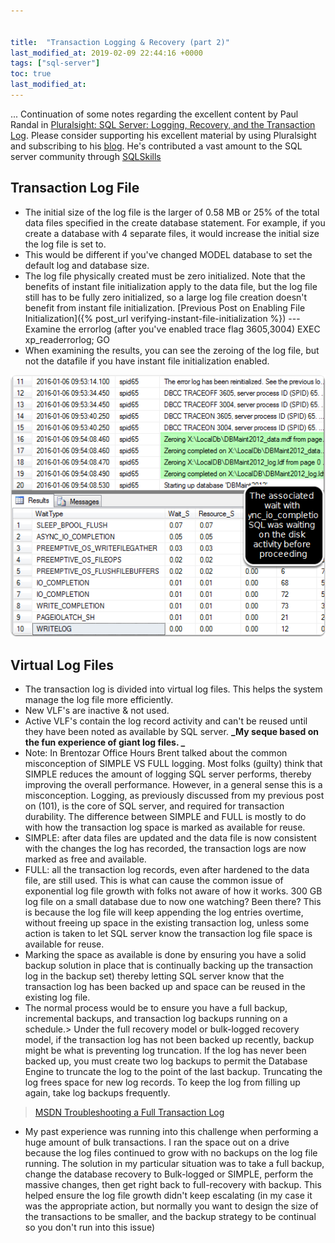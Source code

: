 ```yaml
---


title:  "Transaction Logging & Recovery (part 2)"
last_modified_at: 2019-02-09 22:44:16 +0000
tags: ["sql-server"]
toc: true
last_modified_at:
---
```


... Continuation of some notes regarding the excellent content by Paul Randal in [Pluralsight: SQL Server: Logging, Recovery, and the Transaction Log](http://www.pluralsight.com/courses/sqlserver-logging). Please consider supporting his excellent material by using Pluralsight and subscribing to his [blog](http://www.sqlskills.com/blogs/paul/). He's contributed a vast amount to the SQL server community through [SQLSkills](https://www.sqlskills.com/sql-server-resources/)

## Transaction Log File

*   The initial size of the log file is the larger of 0.58 MB or 25% of the total data files specified in the create database statement. For example, if you create a database with 4 separate files, it would increase the initial size the log file is set to.
*   This would be different if you've changed MODEL database to set the default log and database size.
*   The log file physically created must be zero initialized. Note that the benefits of instant file initialization apply to the data file, but the log file still has to be fully zero initialized, so a large log file creation doesn't benefit from instant file initialization. [Previous Post on Enabling File Initialization]({% post_url verifying-instant-file-initialization %})
--- Examine the errorlog (after you've enabled trace flag 3605,3004) EXEC xp_readerrorlog; GO
*   When examining the results, you can see the zeroing of the log file, but not the datafile if you have instant file initialization enabled.

![](/assets/img/transaction-log-file_daxina.png)

## Virtual Log Files

*   The transaction log is divided into virtual log files. This helps the system manage the log file more efficiently.
*   New VLF's are inactive & not used.
*   Active VLF's contain the log record activity and can't be reused until they have been noted as available by SQL server.
**_My seque based on the fun experience of giant log files. _**
*   Note: In Brentozar Office Hours Brent talked about the common misconception of SIMPLE VS FULL logging. Most folks (guilty) think that SIMPLE reduces the amount of logging SQL server performs, thereby improving the overall performance. However, in a general sense this is a misconception. Logging, as previously discussed from my previous post on (101), is the core of SQL server, and required for transaction durability. The difference between SIMPLE and FULL is mostly to do with how the transaction log space is marked as available for reuse.
*   SIMPLE: after data files are updated and the data file is now consistent with the changes the log has recorded, the transaction logs are now marked as free and available.
*   FULL: all the transaction log records, even after hardened to the data file, are still used. This is what can cause the common issue of exponential log file growth with folks not aware of how it works. 300 GB log file on a small database due to now one watching? Been there? This is because the log file will keep appending the log entries overtime, without freeing up space in the existing transaction log, unless some action is taken to let SQL server know the transaction log file space is available for reuse.
*   Marking the space as available is done by ensuring you have a solid backup solution in place that is continually backing up the transaction log in the backup set) thereby letting SQL server know that the transaction log has been backed up and space can be reused in the existing log file.
*   The normal process would be to ensure you have a full backup, incremental backups, and transaction log backups running on a schedule.> Under the full recovery model or bulk-logged recovery model, if the transaction log has not been backed up recently, backup might be what is preventing log truncation. If the log has never been backed up, you must create two log backups to permit the Database Engine to truncate the log to the point of the last backup. Truncating the log frees space for new log records. To keep the log from filling up again, take log backups frequently.
> [MSDN Troubleshooting a Full Transaction Log](https://msdn.microsoft.com/en-us/library/ms175495.aspx?f=255&MSPPError=-2147217396)

*   My past experience was running into this challenge when performing a huge amount of bulk transactions. I ran the space out on a drive because the log files continued to grow with no backups on the log file running. The solution in my particular situation was to take a full backup, change the database recovery to Bulk-logged or SIMPLE, perform the massive changes, then get right back to full-recovery with backup. This helped ensure the log file growth didn't keep escalating (in my case it was the appropriate action, but normally you want to design the size of the transactions to be smaller, and the backup strategy to be continual so you don't run into this issue)
